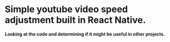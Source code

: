 <h1>Simple youtube video speed adjustment built in React Native.</h1>
<b>Looking at the code and determining if it might be useful in other projects.</b>